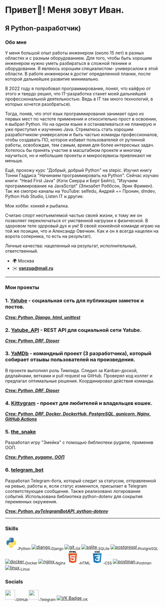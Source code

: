 Привет👋! Меня зовут Иван.
=============================================================================================================================
Я Python-разработчик)
-------------------------
### Обо мне
<p>
  У меня большой опыт работы инженером (около 15 лет) в разных областях и с разным оборудованием. Для того, чтобы быть хорошим инженером нужно уметь разбираться в сложной технике и оборудовании. Я являюсь хорошим специалистом-             универсалом в этой области. В работе инженером я достиг определенной планки, после которой дальнейшее развитие минимально.
</p>
<p>
  В 2022 году я попробовал программирование, понял, что кайфую от этого и твердо решил, что IT-разработка станет моей дальнейшей профессиональной деятельностью. Ведь в IT так много технологий, в которых хочется разобраться).
</p>
<p>
  Тогда, поняв, что этот язык программирования занимает одно из первых мест по частоте применения и относительно прост в освоении, я выбрал Python. Но на одном языке я останавливаться не планирую и уже приступил к изучению Java.
  Стремлюсь стать хорошим разработчиком-универсалом и быть частью команды профессионалов, чтобы создавать ПО, которое избавит пользователей от рутинной работы, освобождая, тем самым, время для более интересных задач. Хотелось бы принять   участие в масштабном проекте и многому научиться, но и небольшие проекты и микросервисы привлекают не меньше.
</p>
<p>
  Ещё, прохожу курс "Добрый, добрый Python" на stepic. Изучил книгу Тонни Гэддиса "Начинаем программировать на Python". Сейчас изучаю книги: "Head First Java" (Кэти Сиерра и Берт Бейтс), "Изучаем программирование на JavaScript"            (Элизабет Роббсон, Эрик Фримен). Так же смотрю каналы на YouTube: selfedu, Андрей += Пронин, dmdev, Python Hub Studio, Listen IT и другие.
</p>
<p>
  Мои хобби: хоккей и рыбалка.
</p>
<p>
  Считаю спорт неотъемлемой частью своей жизни, к тому же он позволяет переключаться от умственной нагрузки к физической. В здоровом теле здоровый дух и ум!
  В своей хоккейной команде играю на той же позиции, что и Александр Овечкин. Как и он я всегда нацелен на ворота соперника, то есть на результат).
</p>
<p>
  Личные качества: нацеленный на результат, исполнительный, ответственный.
</p>

* 🌍  Москва
* ✉️  **vanzup@mail.ru**

---

### Мои проекты
### 1. [Yatube](https://github.com/VanZep/Yatube) - социальная сеть для публикации заметок и постов.
<p>
  <b><i><ins>Стек: Python, Django, html, unittest</ins></i></b>
</p>

### 2. [Yatube_API](https://github.com/VanZep/Yatube_API) - REST API для социальной сети Yatube.
<p>
 <b><i><ins>Стек: Python, DRF, Djoser</ins></i></b>
</p>

### 3. [YaMDb](https://github.com/VanZep/YaMDb) - командный проект (3 разработчика), который собирает отзывы пользователей на произведения.
<p>
  В проекте выполнял роль Тимлида. Следил за Kanban-доской, дедлайнами, ветками и pull request на GitHub. Проверял код коллег и предлагал оптимальные решения. Координировал действия команды.
</p>
<p>
  <b><i><ins>Стек: Python, DRF, Djoser</ins></i></b>
</p>

### 4. [Kittygram](https://github.com/VanZep/Kittygram) - проект для любителей и владельцев кошек.
<p>
  <b><i><ins>Стек: Python, DRF, Docker, DockerHub, PostgreSQL, gunicorn, Nginx, GitHub Actions</ins></i></b>
</p>

### 5. [the_snake](https://github.com/VanZep/the_snake)
<p>
  Разработал игру "Змейка" с помощью библиотеки pygame, применив ООП.
</p>
<p>
  <b><i><ins>Стек: Python, pygame, ООП</ins></i></b>
</p>

### 6. [telegram_bot](https://github.com/VanZep/telegram_bot)
<p>
  Разработал Telegram-бота, который следит за статусом, отправленной на ревью, работы и, если статус изменился, присылает в Telegram соответствующее сообщение. Также реализовано логирование событий. Использована библиотека python-dotenv   для сокрытия переменных окружения.
</p>
<p>
  <b><i><ins>Стек: Python, pyTelegramBotAPI, python-dotenv</ins></i></b>
</p>

---

### Skills

<p align="left">
  <a href="https://www.python.org" target="_blank" rel="noreferrer">
    <img src="https://raw.githubusercontent.com/devicons/devicon/master/icons/python/python-original.svg" alt="python" width="40" height="40"/>
  </a>
  <sub>
    Python
  </sub>
  <a href="https://www.djangoproject.com/" target="_blank" rel="noreferrer">
    <img src="https://cdn.worldvectorlogo.com/logos/django.svg" alt="django" width="40" height="40"/>
  </a>
  <sub>
    Django
  </sub>
  <a href="https://git-scm.com/" target="_blank" rel="noreferrer">
    <img src="https://www.vectorlogo.zone/logos/git-scm/git-scm-icon.svg" alt="git" width="40" height="40"/>
  </a>
  <sub>
    Git
  </sub>
  <a href="https://www.sqlite.org/" target="_blank" rel="noreferrer">
    <img src="https://www.vectorlogo.zone/logos/sqlite/sqlite-icon.svg" alt="sqlite" width="40" height="40"/>
  </a>
  <sub>
    SQLite
  </sub>
  <a href="https://www.postgresql.org/" target="_blank" rel="noreferrer">
    <img src="https://www.vectorlogo.zone/logos/postgresql/postgresql-icon.svg" alt="postgresql" width="40" height="40"/>
  </a>
  <sub>
    PostgreSQL
  </sub>
  <a href="https://www.docker.com/" target="_blank" rel="noreferrer">
    <img src="https://www.vectorlogo.zone/logos/docker/docker-icon.svg" alt="docker" width="40" height="40"/>
  </a>
  <sub>
    Docker
  </sub>
  <a href="https://nginx.org/ru/" target="_blank" rel="noreferrer">
    <img src="https://www.vectorlogo.zone/logos/nginx/nginx-icon.svg" alt="nginx" width="40" height="40"/>
  </a>
  <sub>
    Nginx
  </sub>
  <a href="https://www.w3.org/html/" target="_blank" rel="noreferrer">
    <img src="https://raw.githubusercontent.com/devicons/devicon/master/icons/html5/html5-original-wordmark.svg" alt="html5" width="40" height="40"/>
  </a>
  <sub>
    HTML
  </sub>
  <a href="https://www.w3schools.com/css/" target="_blank" rel="noreferrer">
    <img src="https://raw.githubusercontent.com/devicons/devicon/master/icons/css3/css3-original-wordmark.svg" alt="css3" width="40" height="40"/>
  </a>
  <sub>
    CSS
  </sub>
  <a href="https://postman.com" target="_blank" rel="noreferrer">
    <img src="https://www.vectorlogo.zone/logos/getpostman/getpostman-icon.svg" alt="postman" width="40" height="40"/>
  </a>
  <sub>
    Postman
  </sub>
  <a href="https://www.linux.org/" target="_blank" rel="noreferrer">
    <img src="https://www.vectorlogo.zone/logos/linux/linux-icon.svg" alt="linux" width="40" height="40"/>
  </a>
  <sub>
    Linux
  </sub>
</p>

### Socials

<p align="left">
  <a href="https://www.github.com/VanZep" target="_blank" rel="noreferrer">
    <img src="https://raw.githubusercontent.com/danielcranney/readme-generator/main/public/icons/socials/github.svg" width="32" height="32" />
  </a>
  <sub>
    GitHub
  </sub>
  <a href="https://t.me/OzerovIvan" target="_blank" rel="noreferrer">
    <img src="https://www.vectorlogo.zone/logos/telegram/telegram-tile.svg" width="32" height="32" />
  </a>
  <sub>
    Telegram
  </sub>
  <a href="https://vk.com/id2787816" target="_blank">
    <img src="https://cdn-icons-png.flaticon.com/512/145/145813.png" width="32" height="32" alt="VK Badge"/>
  </a>
  <sub>
    VK
  </sub>
</p>
<!-- "https://raw.githubusercontent.com/danielcranney/readme-generator/main/public/icons/socials/rss.svg" -->
